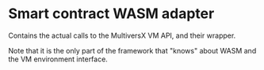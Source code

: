 # Smart contract WASM adapter

Contains the actual calls to the MultiversX VM API, and their wrapper.

Note that it is the only part of the framework that "knows" about WASM and the VM environment interface.
